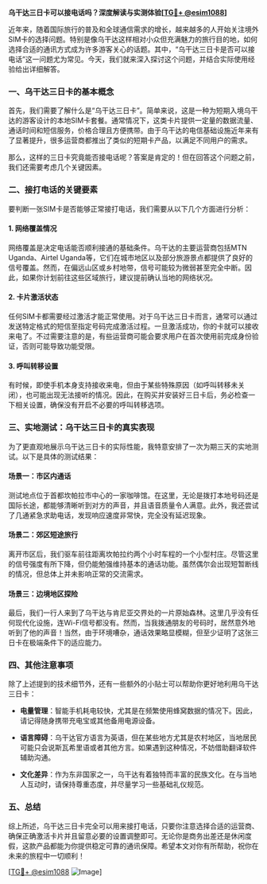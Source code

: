 **乌干达三日卡可以接电话吗？深度解读与实测体验[[TG💪+ @esim1088](https://t.me/s/esim1088)]**

近年来，随着国际旅行的普及和全球通信需求的增长，越来越多的人开始关注境外SIM卡的选择问题。特别是像乌干达这样相对小众但充满魅力的旅行目的地，如何选择合适的通讯方式成为许多游客关心的话题。其中，“乌干达三日卡是否可以接电话”这一问题尤为常见。今天，我们就来深入探讨这个问题，并结合实际使用经验给出详细解答。

### 一、乌干达三日卡的基本概念

首先，我们需要了解什么是“乌干达三日卡”。简单来说，这是一种为短期入境乌干达的游客设计的本地SIM卡套餐。通常情况下，这类卡片提供一定量的数据流量、通话时间和短信服务，价格合理且方便携带。由于乌干达的电信基础设施近年来有了显著提升，很多运营商都推出了类似的短期卡产品，以满足不同用户的需求。

那么，这样的三日卡究竟能否接电话呢？答案是肯定的！但在回答这个问题之前，我们还需要考虑几个关键因素。

### 二、接打电话的关键要素

要判断一张SIM卡是否能够正常接打电话，我们需要从以下几个方面进行分析：

#### 1. 网络覆盖情况
网络覆盖是决定电话能否顺利接通的基础条件。乌干达的主要运营商包括MTN Uganda、Airtel Uganda等，它们在城市地区以及部分旅游景点都提供了良好的信号覆盖。然而，在偏远山区或乡村地带，信号可能较为微弱甚至完全中断。因此，如果你计划前往这些区域旅行，建议提前确认当地的网络状况。

#### 2. 卡片激活状态
任何SIM卡都需要经过激活才能正常使用。对于乌干达三日卡而言，通常可以通过发送特定格式的短信至指定号码完成激活过程。一旦激活成功，你的卡就可以接收来电了。不过需要注意的是，有些运营商可能会要求用户在首次使用前完成身份验证，否则可能导致功能受限。

#### 3. 呼叫转移设置
有时候，即使手机本身支持接收来电，但由于某些特殊原因（如呼叫转移未关闭），也可能出现无法接听的情况。因此，在购买并安装好三日卡后，务必检查一下相关设置，确保没有开启不必要的呼叫转移选项。

### 三、实地测试：乌干达三日卡的真实表现

为了更直观地展示乌干达三日卡的实际性能，我特意安排了一次为期三天的实地测试。以下是具体的测试结果：

#### 场景一：市区内通话
测试地点位于首都坎帕拉市中心的一家咖啡馆。在这里，无论是拨打本地号码还是国际长途，都能够清晰听到对方的声音，并且语音质量令人满意。此外，我还尝试了几通紧急求助电话，发现响应速度非常快，完全没有延迟现象。

#### 场景二：郊区短途旅行
离开市区后，我们驱车前往距离坎帕拉约两个小时车程的一个小型村庄。尽管这里的信号强度有所下降，但仍能勉强维持基本的通话功能。虽然偶尔会出现短暂断线的情况，但总体上并未影响正常的交流需求。

#### 场景三：边境地区探险
最后，我们一行人来到了乌干达与肯尼亚交界处的一片原始森林。这里几乎没有任何现代化设施，连Wi-Fi信号都没有。然而，当我拨通朋友的号码时，居然意外地听到了他的声音！当然，由于环境嘈杂，通话效果略显模糊，但至少证明了这张三日卡在极端条件下的适应能力。

### 四、其他注意事项

除了上述提到的技术细节外，还有一些额外的小贴士可以帮助你更好地利用乌干达三日卡：

- **电量管理**：智能手机耗电较快，尤其是在频繁使用蜂窝数据的情况下。因此，请记得随身携带充电宝或其他备用电源设备。
  
- **语言障碍**：乌干达官方语言为英语，但在某些地方尤其是农村地区，当地居民可能只会说斯瓦希里语或者其他方言。如果遇到这种情况，不妨借助翻译软件辅助沟通。

- **文化差异**：作为东非国家之一，乌干达有着独特而丰富的民族文化。在与当地人互动时，请保持尊重态度，并尽量学习一些基础礼仪规范。

### 五、总结

综上所述，乌干达三日卡完全可以用来接打电话，只要你注意选择合适的运营商、确保正确激活卡片并且留意必要的设置调整即可。无论你是商务出差还是休闲度假，这款产品都能为你提供稳定可靠的通讯保障。希望本文对你有所帮助，祝你在未来的旅程中一切顺利！

[[TG💪+ @esim1088](https://t.me/s/esim1088) ![Image](https://i.postimg.cc/4NQfJmqS/Snipaste-2025-05-13-00-14-12.png)]